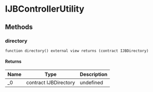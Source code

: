 # IJBControllerUtility









## Methods

### directory

```solidity
function directory() external view returns (contract IJBDirectory)
```






#### Returns

| Name | Type | Description |
|---|---|---|
| _0 | contract IJBDirectory | undefined




